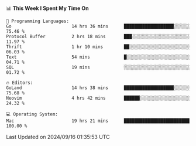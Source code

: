 <!--START_SECTION:waka-->
📊 **This Week I Spent My Time On** 

```text
💬 Programming Languages: 
Go                       14 hrs 36 mins      ███████████████████░░░░░░   75.46 % 
Protocol Buffer          2 hrs 18 mins       ███░░░░░░░░░░░░░░░░░░░░░░   11.97 % 
Thrift                   1 hr 10 mins        ██░░░░░░░░░░░░░░░░░░░░░░░   06.03 % 
Text                     54 mins             █░░░░░░░░░░░░░░░░░░░░░░░░   04.71 % 
SQL                      19 mins             ░░░░░░░░░░░░░░░░░░░░░░░░░   01.72 % 

🔥 Editors: 
GoLand                   14 hrs 38 mins      ███████████████████░░░░░░   75.68 % 
Neovim                   4 hrs 42 mins       ██████░░░░░░░░░░░░░░░░░░░   24.32 % 

💻 Operating System: 
Mac                      19 hrs 21 mins      █████████████████████████   100.00 % 
```


 Last Updated on 2024/09/16 01:35:53 UTC
<!--END_SECTION:waka-->
